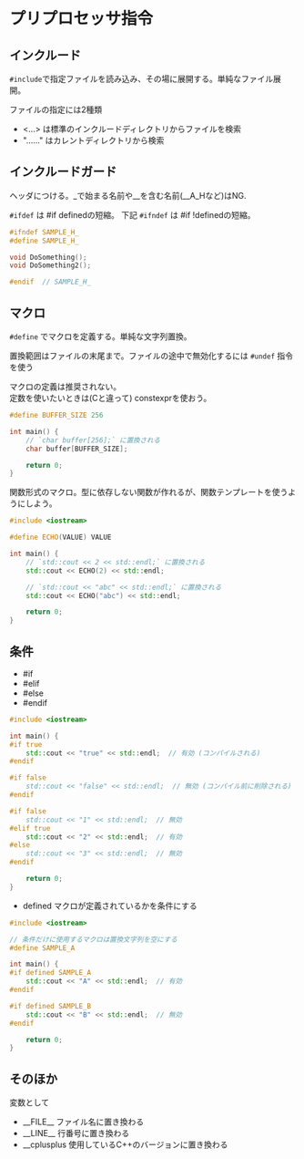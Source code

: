 # プリプロセッサ指令



## インクルード

`#include`で指定ファイルを読み込み、その場に展開する。単純なファイル展開。

ファイルの指定には2種類

- <...> は標準のインクルードディレクトリからファイルを検索
- "......" はカレントディレクトリから検索



## インクルードガード

ヘッダにつける。\_で始まる名前や\_\_を含む名前(\_\_A\_Hなど)はNG.

`#ifdef` は #if definedの短縮。
下記 `#ifndef` は #if !definedの短縮。

```C++
#ifndef SAMPLE_H_
#define SAMPLE_H_

void DoSomething();
void DoSomething2();

#endif  // SAMPLE_H_
```



## マクロ

`#define` でマクロを定義する。単純な文字列置換。

置換範囲はファイルの末尾まで。ファイルの途中で無効化するには `#undef` 指令を使う

マクロの定義は推奨されない。  
定数を使いたいときは(Cと違って) constexprを使おう。
```C++
#define BUFFER_SIZE 256

int main() {
    // `char buffer[256];` に置換される
    char buffer[BUFFER_SIZE];

    return 0;
}
```

関数形式のマクロ。型に依存しない関数が作れるが、関数テンプレートを使うようにしよう。
```c++
#include <iostream>

#define ECHO(VALUE) VALUE

int main() {
    // `std::cout << 2 << std::endl;` に置換される
    std::cout << ECHO(2) << std::endl;

    // `std::cout << "abc" << std::endl;` に置換される
    std::cout << ECHO("abc") << std::endl;

    return 0;
}
```



## 条件

- #if
- #elif
- #else
- #endif

```c++
#include <iostream>

int main() {
#if true
    std::cout << "true" << std::endl;  // 有効 (コンパイルされる)
#endif

#if false
    std::cout << "false" << std::endl;  // 無効 (コンパイル前に削除される)
#endif

#if false
    std::cout << "1" << std::endl;  // 無効
#elif true
    std::cout << "2" << std::endl;  // 有効
#else
    std::cout << "3" << std::endl;  // 無効
#endif

    return 0;
}
```

- defined
  マクロが定義されているかを条件にする

```c++
#include <iostream>

// 条件だけに使用するマクロは置換文字列を空にする
#define SAMPLE_A

int main() {
#if defined SAMPLE_A
    std::cout << "A" << std::endl;  // 有効
#endif

#if defined SAMPLE_B
    std::cout << "B" << std::endl;  // 無効
#endif

    return 0;
}
```



## そのほか

変数として

- \_\_FILE\__
  ファイル名に置き換わる
- \_\_LINE__
  行番号に置き換わる
- \_\_cplusplus
  使用しているC++のバージョンに置き換わる
